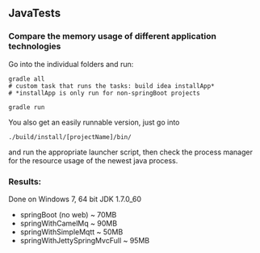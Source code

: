 ## JavaTests

### Compare the memory usage of different application technologies

Go into the individual folders and run:

	gradle all
	# custom task that runs the tasks: build idea installApp*
	# *installApp is only run for non-springBoot projects
	
	gradle run

You also get an easily runnable version, just go into
	
	./build/install/[projectName]/bin/

and run the appropriate launcher script, then check the process manager for the resource usage of the newest java process.



### Results:

Done on Windows 7, 64 bit JDK 1.7.0_60

* springBoot (no web) ~ 70MB
* springWithCamelMq ~ 90MB
* springWithSimpleMqtt ~ 50MB
* springWithJettySpringMvcFull ~ 95MB